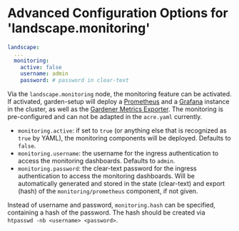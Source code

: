 # Advanced Configuration Options for 'landscape.monitoring'

```yaml
landscape:
  ...
  monitoring:
    active: false
    username: admin
    password: # password in clear-text
```

Via the `landscape.monitoring` node, the monitoring feature can be activated. If activated, garden-setup will deploy a [Prometheus](https://prometheus.io/) and a [Grafana](https://grafana.com/) instance in the cluster, as well as the [Gardener Metrics Exporter](https://github.com/gardener/gardener-metrics-exporter). The monitoring is pre-configured and can not be adapted in the `acre.yaml` currently.
- `monitoring.active`: if set to `true` (or anything else that is recognized as `true` by YAML), the monitoring components will be deployed. Defaults to `false`.
- `monitoring.username`: the username for the ingress authentication to access the monitoring dashboards. Defaults to `admin`.
- `monitoring.password`: the clear-text password for the ingress authentication to access the monitoring dashboards. Will be automatically generated and stored in the state (clear-text) and export (hash) of the `monitoring/prometheus` component, if not given.

Instead of username and password, `monitoring.hash` can be specified, containing a hash of the password. The hash should be created via `htpasswd -nb <username> <password>`.